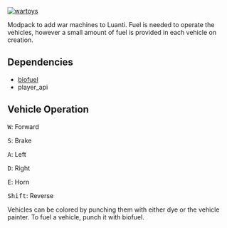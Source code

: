 [![wartoys](https://user-images.githubusercontent.com/95320171/198845469-fe7bbe2d-19e9-42da-8343-9c32c1cdbd0b.png)](https://content.minetest.net/packages/apercy/automobiles_pck/)

Modpack to add war machines to Luanti.
Fuel is needed to operate the vehicles, however a small amount of fuel is provided in each vehicle on creation.

## Dependencies
- [biofuel](https://content.minetest.net/packages/Lokrates/biofuel/)
- player_api

## Vehicle Operation
<kbd>W</kbd>: Forward

<kbd>S</kbd>: Brake

<kbd>A</kbd>: Left

<kbd>D</kbd>: Right

<kbd>E</kbd>: Horn

<kbd>Shift</kbd>: Reverse

Vehicles can be colored by punching them with either dye or the vehicle painter. To fuel a vehicle, punch it with biofuel.
